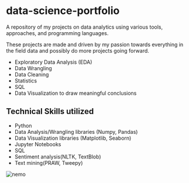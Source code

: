 # data-science-portfolio
 A repository of my projects on data analytics using various tools, approaches, and programming languages.

These projects are made and driven by my passion towards everything in the field data and possibly do more projects going forward.

- Exploratory Data Analysis (EDA)
- Data Wrangling
- Data Cleaning
- Statistics
- SQL
- Data Visualization to draw meaningful conclusions

## Technical Skills utilized
* Python
* Data Analysis/Wrangling libraries (Numpy, Pandas)
* Data Visualization libraries (Matplotlib, Seaborn)
* Jupyter Notebooks
* SQL
* Sentiment analysis(NLTK, TextBlob)
* Text mining(PRAW, Tweepy)

![nemo](https://media.makeameme.org/created/data-science-5af7ad.jpg)
